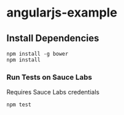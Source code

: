 angularjs-example
========

## Install Dependencies
```
npm install -g bower
npm install
```

### Run Tests on Sauce Labs

Requires Sauce Labs credentials

```
npm test
```
